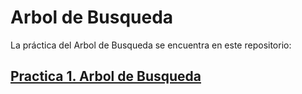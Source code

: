 # Arbol de Busqueda

La práctica del Arbol de Busqueda se encuentra en este repositorio:

## [Practica 1. Arbol de Busqueda](https://github.com/alu0101128894/Arbol-Busqueda-IA)